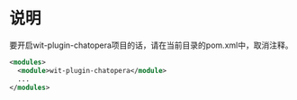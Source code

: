 # 说明
要开启wit-plugin-chatopera项目的话，请在当前目录的pom.xml中，取消注释。
```xml
<modules>
  <module>wit-plugin-chatopera</module>
  ...
</modules>
```


